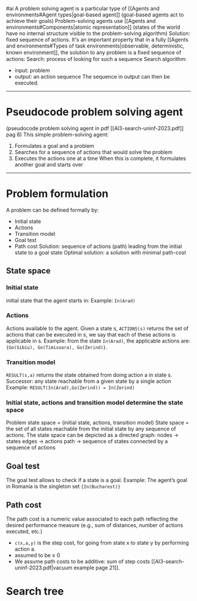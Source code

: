 #ai
A problem solving agent is a particular type of [[Agents and environments#Agent types|goal-based agent]] (goal-based agents act to achieve their goals)
Problem-solving agents use [[Agents and environments#Components|atomic representation]] (states of the world have no internal structure visible to the problem-solving algorithm)
Solution: fixed sequence of actions.
It's an important property that in a fully [[Agents and environments#Types of task environments|observable, deterministic, known environment]], the solution to any problem is a ﬁxed sequence of actions:
Search: process of looking for such a sequence
Search algorithm:
* input: problem
* output: an action sequence
The sequence in output can then be executed.
---
# Pseudocode problem solving agent
(pseudocode problem solving agent in pdf [[AI3-search-uninf-2023.pdf]] pag 8)
This simple problem-solving agent:
1. Formulates a goal and a problem
2. Searches for a sequence of actions that would solve the problem
3. Executes the actions one at a time
When this is complete, it formulates another goal and starts over
---
# Problem formulation
A problem can be defined formally by:
* Initial state
* Actions
* Transition model
* Goal test
* Path cost
Solution: sequence of actions (path) leading from the initial state to a goal state
Optimal solution: a solution with minimal path-cost
## State space
### Initial state 
initial state that the agent starts in:
Example: `In(Arad)`

### Actions 
Actions available to the agent. Given a state s, `ACTIONS(s)` returns the set of actions that can be executed in s, we say that each of these actions is applicable in s.
Example: from the state `In(Arad)`, the applicable actions are: `{Go(Sibiu), Go(Timisoara), Go(Zerind)}`.

### Transition model 
`RESULT(s,a)` returns the state obtained from doing action a in state s. 
Successor: any state reachable from a given state by a single action
Example: `RESULT(In(Arad),Go(Zerind)) = In(Zerind)`

### Initial state, actions and transition model determine the state space
Problem state space = (initial state, actions, transition model)
State space = the set of all states reachable from the initial state by any sequence of actions.
The state space can be depicted as a directed graph:
nodes -> states
edges -> actions
path -> sequence of states connected by a sequence of actions

## Goal test
The goal test allows to check if a state is a goal.
Example: The agent’s goal in Romania is the singleton set `{In(Bucharest)}`

## Path cost
The path cost is a numeric value associated to each path reflecting the desired performance measure
(e.g., sum of distances, number of actions executed, etc.)
* `c(x,a,y)` is the step cost, for going from state x to state y by performing action a.
* assumed to be ≥ 0
* We assume path costs to be additive: sum of step costs
[[AI3-search-uninf-2023.pdf|vacuum example page 21]].

# Search tree
